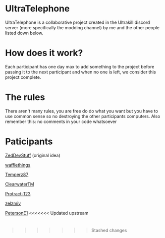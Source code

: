 # UltraTelephone

UltraTelephone is a collaborative project created in the Ultrakill discord server (more specifically the modding channel) by me and the other people listed down below.

# How does it work?

Each participant has one day max to add something to the project before passing it to the next participant and when no one is left, we consider this project complete.

# The rules

There aren't many rules, you are free do do what you want but you have to use common sense so no destroying the other participants computers.
Also remember this: no comments in your code whatsoever

# Paticipants

[ZedDevStuff](https://github.com/ZedDevStuff) (original idea)

[wafflethings](https://github.com/wafflethings)

[Temperz87](https://github.com/Temperz87)

[ClearwaterTM](https://github.com/ClearwaterTM)

[Protract-123](https://github.com/Protract-123)

[zelzmiy](https://github.com/zelzmiy)

[PetersonE1](https://github.com/PetersonE1)
<<<<<<< Updated upstream

[]()
=======
>>>>>>> Stashed changes

[]()

[]()